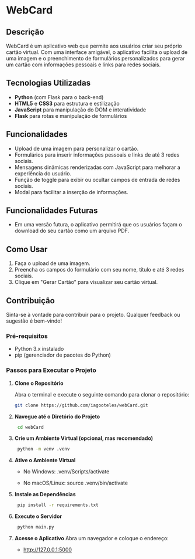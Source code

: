 # WebCard

## Descrição
WebCard é um aplicativo web que permite aos usuários criar seu próprio cartão virtual. Com uma interface amigável, o aplicativo facilita o upload de uma imagem e o preenchimento de formulários personalizados para gerar um cartão com informações pessoais e links para redes sociais.

## Tecnologias Utilizadas
- **Python** (com Flask para o back-end)
- **HTML5** e **CSS3** para estrutura e estilização
- **JavaScript** para manipulação do DOM e interatividade
- **Flask** para rotas e manipulação de formulários

## Funcionalidades
- Upload de uma imagem para personalizar o cartão.
- Formulários para inserir informações pessoais e links de até 3 redes sociais.
- Mensagens dinâmicas renderizadas com JavaScript para melhorar a experiência do usuário.
- Função de toggle para exibir ou ocultar campos de entrada de redes sociais.
- Modal para facilitar a inserção de informações.

## Funcionalidades Futuras
- Em uma versão futura, o aplicativo permitirá que os usuários façam o download do seu cartão como um arquivo PDF.

## Como Usar
1. Faça o upload de uma imagem.
2. Preencha os campos do formulário com seu nome, título e até 3 redes sociais.
3. Clique em "Gerar Cartão" para visualizar seu cartão virtual.

## Contribuição
Sinta-se à vontade para contribuir para o projeto. Qualquer feedback ou sugestão é bem-vindo!


### Pré-requisitos
- Python 3.x instalado
- pip (gerenciador de pacotes do Python)

### Passos para Executar o Projeto

1. **Clone o Repositório**

   Abra o terminal e execute o seguinte comando para clonar o repositório:

   ```bash
   git clone https://github.com/iagooteles/webCard.git

2. **Navegue até o Diretório do Projeto**
   ```bash
    cd webCard

3. **Crie um Ambiente Virtual (opcional, mas recomendado)**
   ```bash
    python -m venv .venv

4. **Ative o Ambiente Virtual**

    - No Windows: 
   .venv/Scripts/activate

   - No macOS/Linux:
   source .venv/bin/activate

5. **Instale as Dependências**
   ```bash
    pip install -r requirements.txt

6. **Execute o Servidor**
   ```bash
    python main.py

7. **Acesse o Aplicativo**
    Abra um navegador e coloque o endereço: 
    - http://127.0.0.1:5000
    